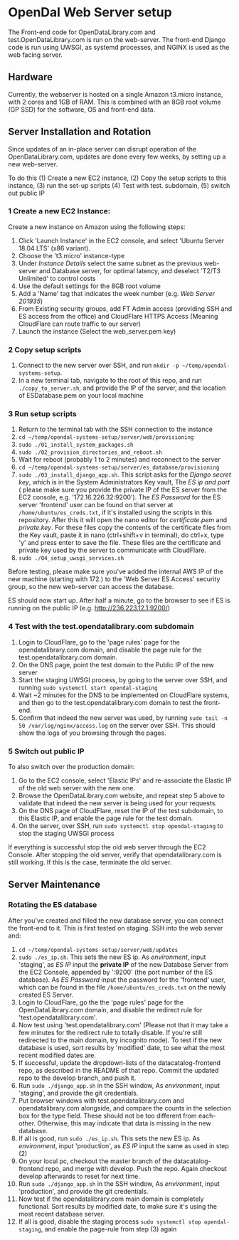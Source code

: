 # OpenDal Web Server setup
The Front-end code for OpenDataLibrary.com and test.OpenDataLibrary.com is run
on the web-server. The front-end Django code is run using UWSGI, as systemd
processes, and NGINX is used as the web facing server.

## Hardware
Currently, the webserver is hosted on a single Amazon t3.micro instance, with
2 cores and 1GB of RAM. This is combined with an 8GB root volume (GP SSD) for
the software, OS and front-end data.

## Server Installation and Rotation
Since updates of an in-place server can disrupt operation of
the OpenDataLibrary.com, updates are done every few weeks, by setting up a new
web-server.

To do this (1) Create a new EC2 instance, (2) Copy the setup scripts to this
instance, (3) run the set-up scripts (4) Test with test. subdomain, (5) switch
out public IP

### 1 Create a new EC2 Instance:
Create a new instance on Amazon using the following steps:

1. Click 'Launch Instance' in the EC2 console, and select 'Ubuntu Server 18.04
LTS' (x86 variant).
2. Choose the 't3.micro' instance-type
3. Under _Instance Details_ select the same subnet as the previous web-server
and Database server, for optimal latency, and deselect 'T2/T3 Unlimited' to
control costs
4. Use the default settings for the 8GB root volume
5. Add a 'Name' tag that indicates the week number (e.g. _Web Server 201935_)
6. From Existing security groups, add FT Admin access (providing SSH and ES
access from the office) and CloudFlare HTTPS Access (Meaning CloudFlare can
route traffic to our server)
7. Launch the instance (Select the web_server.pem key)

### 2 Copy setup scripts
1. Connect to the new server over SSH, and run
`mkdir -p ~/temp/opendal-systems-setup`.
2. In a new terminal tab, navigate to the root of this repo, and run
`./copy_to_server.sh`, and provide the IP of the server, and the location of
ESDatabase.pem on your local machine

### 3 Run setup scripts
1. Return to the terminal tab with the SSH connection to the instance
2. `cd ~/temp/opendal-systems-setup/server/web/provisioning`
3. `sudo ./01_install_system_packages.sh`
4. `sudo ./02_provision_directories_and_reboot.sh`
5. Wait for reboot (probably 1 to 2 minutes) and reconnect to the server
6. `cd ~/temp/opendal-systems-setup/server/es_database/provisioning`
7. `sudo ./03_install_django_app.sh`. This script asks for the _Django secret
key_, which is in the System Administrators Key vault, The _ES ip and port_ (
please make sure you provide the private IP of the ES server from the EC2
console, e.g. '172.16.226.32:9200'). The _ES Password_ for the ES server
'frontend' user can be found on that server at `/home/ubuntu/es_creds.txt`, if
it's installed using the scripts in this repository. After this it will open
the nano editor for _certificate.pem_ and _private.key_. For these files copy
the contents of the certificate files from the Key vault, paste it in nano
(ctrl+shift+v in terminal), do ctrl+x, type 'y' and press enter to save the
file. These files are the certificate and private key used by the server to
communicate with CloudFlare.
8. `sudo ./04_setup_uwsgi_services.sh`

Before testing, please make sure you've added the internal AWS IP of the new
machine (starting with 172.) to the 'Web Server ES Access' security group, so
the new web-server can access the database.

ES should now start up. After half a minute, go to the browser to see if ES is
running on the public IP (e.g. http://236.223.12.1:9200/)

### 4 Test with the test.opendatalibrary.com subdomain
1. Login to CloudFlare, go to the 'page rules' page for the opendatalibrary.com
domain, and disable the page rule for the test.opendatalibrary.com domain.
2. On the DNS page, point the test domain to the Public IP of the new server
3. Start the staging UWSGI process, by going to the server over SSH, and
running `sudo systemctl start opendal-staging`
4. Wait ~2 minutes for the DNS to be implemented on CloudFlare systems, and
then go to the test.opendatalibrary.com domain to test the front-end.
5. Confirm that indeed the new server was used, by running
`sudo tail -n 50 /var/log/nginx/access.log` on the server over SSH. This
should show the logs of you browsing through the pages.

### 5 Switch out public IP
To also switch over the production domain:

1. Go to the EC2 console, select 'Elastic IPs' and re-associate the Elastic IP
of the old web server with the new one.
2. Browse the OpenDataLibrary.com website, and repeat step 5 above to validate
that indeed the new server is being used for your requests.
3. On the DNS page of CloudFlare, reset the IP of the test subdomain, to this
Elastic IP, and enable the page rule for the test domain.
4. On the server, over SSH, run `sudo systemctl stop opendal-staging` to stop
the staging UWSGI process

If everything is successful stop the old web server through the EC2 Console.
After stopping the old server, verify that opendatalibrary.com is still
working. If this is the case, terminate the old server.

## Server Maintenance

### Rotating the ES database
After you've created and filled the new database server, you can connect the
front-end to it. This is first tested on staging. SSH into the web server and:

1. `cd ~/temp/opendal-systems-setup/server/web/updates`
2. `sudo ./es_ip.sh`. This sets the new ES ip. As _environment_, input
'staging', as _ES IP_ input the __private IP__ of the new Database Server from
the EC2 Console, appended by ':9200' (the port number of the ES database). As
_ES Password_ input the password for the 'frontend' user, which can be found in
the file `/home/ubuntu/es_creds.txt` on the newly created ES Server.
3. Login to CloudFlare, go the the 'page rules' page for the
OpenDataLibrary.com domain, and disable the redirect rule for
'test.opendatalibrary.com'.
4. Now test using 'test.opendatalibrary.com' (Please not that it may take a
few minutes for the redirect rule to totally disable. If you're still
redirected to the main domain, try incognito mode). To test if the new database
is used, sort results by 'modified' date, to see what the most recent modified
dates are.
5. If successful, update the dropdown-lists of the datacatalog-frontend repo,
as described in the README of that repo. Commit the updated repo to the
develop branch, and push it.
6. Run `sudo ./django_app.sh` in the SSH window, As _environment_, input
'staging', and provide the git credentials.
7. Put browser windows with test.opendatalibrary.com and opendatalibrary.com
alongside, and compare the counts in the selection box for the type field.
These should not be too different from each-other. Otherwise, this may indicate
that data is missing in the new database.
8. If all is good, run `sudo ./es_ip.sh`. This sets the new ES ip. As
_environment_, input 'production', as _ES IP_ input the same as used in
step (2)
9. On your local pc, checkout the master branch of the datacatalog-frontend
repo, and merge with develop. Push the repo. Again checkout develop afterwards
to reset for next time.
10. Run `sudo ./django_app.sh` in the SSH window, As _environment_, input
'production', and provide the git credentials.
11. Now test if the opendatalibrary.com main domain is completely functional. Sort
results by modified date, to make sure it's using the most recent database
server.
12. If all is good, disable the staging process
`sudo systemctl stop opendal-staging`, and enable the page-rule from step (3)
again